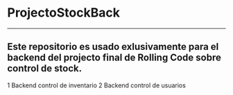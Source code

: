 # ProjectoStockBack
---------------------------------------
Este repositorio es usado exlusivamente para el backend del projecto final de Rolling Code sobre control de stock.
---------------------------------------
1 Backend control de inventario
2 Backend control de usuarios
